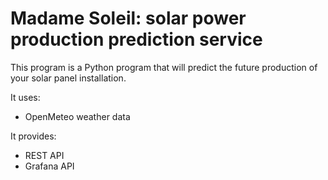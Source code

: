# Madame Soleil: solar power production prediction service

This program is a Python program that will predict the future production of your solar panel installation.

It uses:
- OpenMeteo weather data

It provides:
- REST API
- Grafana API